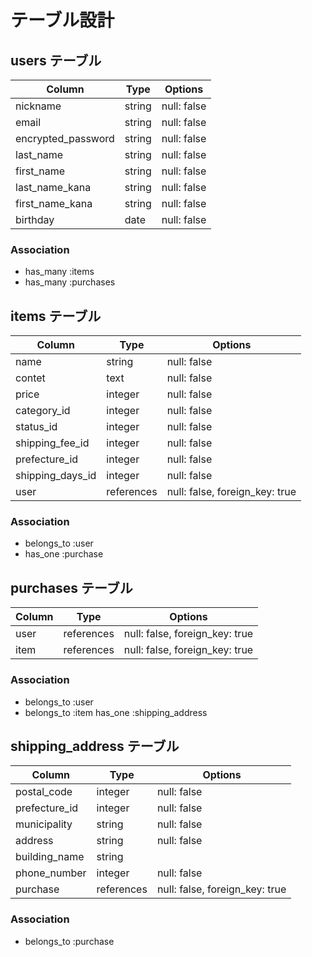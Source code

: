 # テーブル設計

## users テーブル

| Column             | Type    | Options     |
| ------------------ | ------- | ----------- |
| nickname           | string  | null: false |
| email              | string  | null: false |
| encrypted_password | string  | null: false |
| last_name          | string  | null: false |
| first_name         | string  | null: false |
| last_name_kana     | string  | null: false |
| first_name_kana    | string  | null: false |
| birthday           | date    | null: false |

### Association

- has_many :items
- has_many :purchases

## items テーブル

| Column           | Type       | Options                         |
| ---------------- | ---------- | ------------------------------- |
| name             | string     | null: false                     |
| contet           | text       | null: false                     |
| price            | integer    | null: false                     |
| category_id      | integer    | null: false                     |
| status_id        | integer    | null: false                     |
| shipping_fee_id  | integer    | null: false                     |
| prefecture_id    | integer    | null: false                     |
| shipping_days_id | integer    | null: false                     |
| user             | references | null: false, foreign_key: true  |

### Association

- belongs_to :user
- has_one :purchase

## purchases テーブル

| Column | Type       | Options                        |
| ------ | ---------- | ------------------------------ |
| user   | references | null: false, foreign_key: true |
| item   | references | null: false, foreign_key: true |

### Association

- belongs_to :user
- belongs_to :item
  has_one :shipping_address

## shipping_address テーブル

| Column         | Type       | Options                        |
| -------------- | ---------- | -------------------------------|
| postal_code    | integer    | null: false                    |
| prefecture_id  | integer    | null: false                    |
| municipality   | string     | null: false                    |
| address        | string     | null: false                    |
| building_name  | string     |                                |
| phone_number   | integer    | null: false                    |
| purchase       | references | null: false, foreign_key: true |

### Association

- belongs_to :purchase

